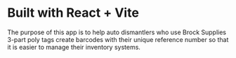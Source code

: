 # Built with React + Vite

The purpose of this app is to help auto dismantlers who use Brock Supplies 3-part poly tags create barcodes with their unique reference number so that it is easier to manage their inventory systems.

